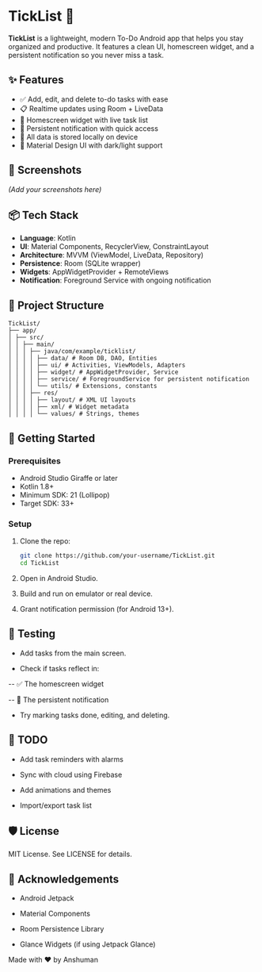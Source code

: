 # TickList 📝

**TickList** is a lightweight, modern To-Do Android app that helps you stay organized and productive. It features a clean UI, homescreen widget, and a persistent notification so you never miss a task.

## ✨ Features

- ✅ Add, edit, and delete to-do tasks with ease
- 📋 Realtime updates using Room + LiveData
- 🧱 Homescreen widget with live task list
- 🔔 Persistent notification with quick access
- 💾 All data is stored locally on device
- 🎨 Material Design UI with dark/light support

## 📱 Screenshots

*(Add your screenshots here)*

## 📦 Tech Stack

- **Language**: Kotlin
- **UI**: Material Components, RecyclerView, ConstraintLayout
- **Architecture**: MVVM (ViewModel, LiveData, Repository)
- **Persistence**: Room (SQLite wrapper)
- **Widgets**: AppWidgetProvider + RemoteViews
- **Notification**: Foreground Service with ongoing notification

## 📂 Project Structure

```
TickList/
├── app/
│ ├── src/
│ │ ├── main/
│ │ │ ├── java/com/example/ticklist/
│ │ │ │ ├── data/ # Room DB, DAO, Entities
│ │ │ │ ├── ui/ # Activities, ViewModels, Adapters
│ │ │ │ ├── widget/ # AppWidgetProvider, Service
│ │ │ │ ├── service/ # ForegroundService for persistent notification
│ │ │ │ └── utils/ # Extensions, constants
│ │ │ ├── res/
│ │ │ │ ├── layout/ # XML UI layouts
│ │ │ │ ├── xml/ # Widget metadata
│ │ │ │ └── values/ # Strings, themes

```


## 🚀 Getting Started

### Prerequisites

- Android Studio Giraffe or later
- Kotlin 1.8+
- Minimum SDK: 21 (Lollipop)
- Target SDK: 33+

### Setup

1. Clone the repo:
   ```bash
   git clone https://github.com/your-username/TickList.git
   cd TickList
2. Open in Android Studio.

3. Build and run on emulator or real device.

4. Grant notification permission (for Android 13+).

## 🧪 Testing
- Add tasks from the main screen.

- Check if tasks reflect in:

-- ✅ The homescreen widget

-- 🔔 The persistent notification

- Try marking tasks done, editing, and deleting.

## 📌 TODO
- Add task reminders with alarms

- Sync with cloud using Firebase

- Add animations and themes

- Import/export task list

## 🛡️ License
MIT License. See LICENSE for details.

## 🙌 Acknowledgements
- Android Jetpack

- Material Components

- Room Persistence Library

- Glance Widgets (if using Jetpack Glance)

Made with ❤️ by Anshuman